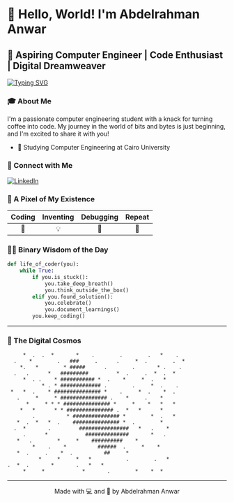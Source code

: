 # 👋 Hello, World! I'm Abdelrahman Anwar

## 🚀 Aspiring Computer Engineer | Code Enthusiast | Digital Dreamweaver

[![Typing SVG](https://readme-typing-svg.herokuapp.com?font=Fira+Code&pause=1000&color=81F72E&background=FFFFFF00&center=true&width=435&lines=Abdelrahman+Anwar;Future+Computer+Engineer;Always+learning)](https://git.io/typing-svg)

### 🎓 About Me

I'm a passionate computer engineering student with a knack for turning coffee into code. My journey in the world of bits and bytes is just beginning, and I'm excited to share it with you!

- 🏫 Studying Computer Engineering at Cairo University


### 🔗 Connect with Me

[![LinkedIn](https://img.shields.io/badge/LinkedIn-0077B5?style=for-the-badge&logo=linkedin&logoColor=white)](https://www.linkedin.com/in/abdelrahman-anwar-265232204/)


### 🎨 A Pixel of My Existence

| Coding | Inventing | Debugging | Repeat |
|:------:|:---------:|:---------:|:------:|
|   🧙   |    💡     |    🐛     |   🔁   |

### 👨‍💻 Binary Wisdom of the Day

```python
def life_of_coder(you):
    while True:
        if you.is_stuck():
            you.take_deep_breath()
            you.think_outside_the_box()
        elif you.found_solution():
            you.celebrate()
            you.document_learnings()
        you.keep_coding()
```
---

### 🌌 The Digital Cosmos

```
     *  .  .  *       *    .        .        .   *    .
  .    *        .   ###     .      .     *  .        .  *
    *.   *        * #####      .        .       * .    .
  .   .      *   #########         *  .     .  *  .  *
     *  . .    * ########### *  .    *     *  .   *
           * . * ############# .        .     *  .    .
 *   *  .    * ############### *    .     *  .    *  .
   .     *     * ############### .    *     .    *
      *     * * * ############### *     *    *   *   *
    *   *      * * ############### .  *   *      *
        .          * ############### *        *  .   *
   *  .  *   *  .    ############### *  .        *
  .  *       .         ################   *   .    *
     .      *            ##############       *   .
   *   .        *     *    ##########    *
        *    .    *          ######  .     *    *
   *  .     .    *  .          ##     *
          *     *     *   *           .        .   *
.  *  .       *       .   *   *
     *     *            *       .        *    *  *
```

---


<p align="center">
  Made with 💻 and 🔮 by Abdelrahman Anwar
</p>
